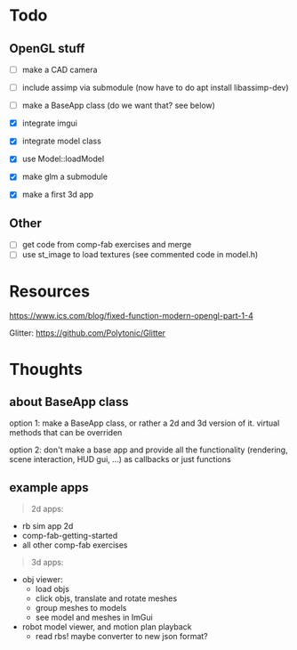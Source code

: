 
# Todo

## OpenGL stuff

- [ ] make a CAD camera
- [ ] include assimp via submodule (now have to do apt install libassimp-dev)
- [ ] make a BaseApp class (do we want that? see below)

- [x] integrate imgui
- [x] integrate model class
- [x] use Model::loadModel
- [x] make glm a submodule
- [x] make a first 3d app

## Other
- [ ] get code from comp-fab exercises and merge
- [ ] use st_image to load textures (see commented code in model.h)

# Resources

https://www.ics.com/blog/fixed-function-modern-opengl-part-1-4

Glitter:
https://github.com/Polytonic/Glitter


# Thoughts 

## about BaseApp class
option 1: 
    make a BaseApp class, or rather a 2d and 3d version of it.
    virtual methods that can be overriden

option 2: 
    don't make a base app and provide all the functionality (rendering, scene interaction, HUD gui, ...) as callbacks or just functions

## example apps

> 2d apps:
- rb sim app 2d
- comp-fab-getting-started
- all other comp-fab exercises

> 3d apps:
- obj viewer:
    + load objs
    + click objs, translate and rotate meshes
    + group meshes to models
    + see model and meshes in ImGui
- robot model viewer, and motion plan playback
    + read rbs! maybe converter to new json format?
